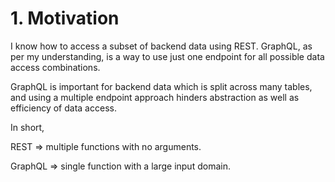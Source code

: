 # 1. Motivation

I know how to access a subset of backend data using REST. GraphQL, as per my understanding, is a way to use just one endpoint for all possible data access combinations.

GraphQL is important for backend data which is split across many tables, and using a multiple endpoint approach hinders abstraction as well as efficiency of data access.

In short,

REST => multiple functions with no arguments.

GraphQL => single function with a large input domain.
